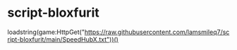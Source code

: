 # script-bloxfurit

loadstring(game:HttpGet("https://raw.githubusercontent.com/lamsmileq7/script-bloxfurit/main/SpeedHubX.txt"))()
